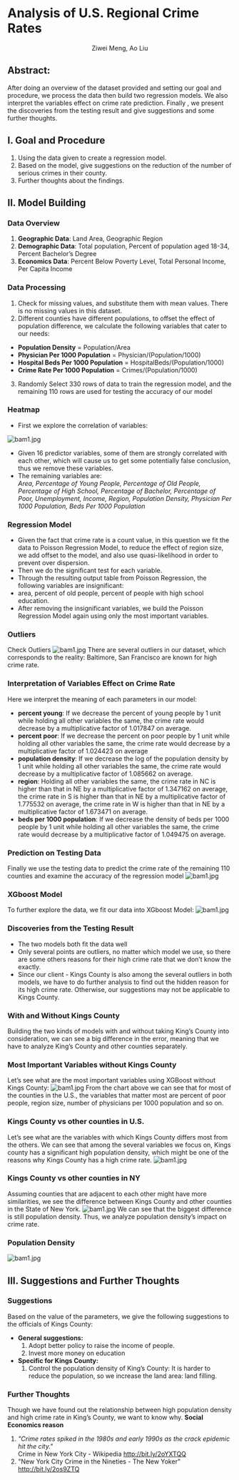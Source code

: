 # Analysis of U.S. Regional Crime Rates
<p style="text-align: center;">Ziwei Meng, Ao Liu</p>

## Abstract:
After doing an overview of the dataset provided and setting our goal and procedure, we process the data then build two regression models. We also interpret the variables effect on crime rate prediction. Finally , we present the discoveries from the testing result and give suggestions and some further thoughts.

## I. Goal and Procedure
1. Using the data given to create a regression model.
2. Based on the model, give suggestions on the reduction of the number of serious crimes in their county.
3. Further thoughts about the findings.

## II. Model Building
### Data Overview
1. **Geographic Data**: Land Area, Geographic Region
2. **Demographic Data**: Total population, Percent of population aged 18-34, Percent Bachelor’s Degree
3. **Economics Data**: Percent Below Poverty Level, Total Personal Income, Per Capita Income

### Data Processing
1. Check for missing values, and substitute them with mean values. There is no missing values in this dataset.
2. Different counties have different populations, to offset the effect of population difference, we calculate the following variables that cater to our needs:
  - **Population Density** = Population/Area
  - **Physician Per 1000 Population** = Physician/(Population/1000)
  - **Hospital Beds Per 1000 Population** = HospitalBeds/(Population/1000)
  - **Crime Rate Per 1000 Population** = Crimes/(Population/1000)
3. Randomly Select 330 rows of data to train the regression model, and the remaining 110 rows are used for testing the accuracy of our model

### Heatmap
- First we explore the correlation of variables:
<!--or like this
![bam1.jpg](../Presentation/pics/ada1.jpg)
-->
![bam1.jpg](https://raw.githubusercontent.com/lleiou/Advanced-Data-Analysis/master/Final%20Project/Presentation/pics/ada1.jpg)

- Given 16 predictor variables, some of them are strongly correlated with each other, which will cause us to get some potentially false conclusion, thus we remove these variables.
- The remaining variables are: <br/>
*Area, Percentage of Young People, Percentage of Old People, Percentage of High School, Percentage of Bachelor, Percentage of Poor, Unemployment, Income, Region, Population Density, Physician Per 1000 Population, Beds Per 1000 Population*

### Regression Model
- Given the fact that crime rate is a count value, in this question we fit the data to Poisson Regression Model, to reduce the effect of region size, we add offset to the model, and also use quasi-likelihood in order to prevent over dispersion.
- Then we do the significant test for each variable.
- Through the resulting output table from Poisson Regression, the following variables are insignificant:
- area, percent of old people, percent of people with high school education.
- After removing the insignificant variables, we build the Poisson Regression Model again using only the most important variables.

### Outliers
Check Outliers
![bam1.jpg](https://raw.githubusercontent.com/lleiou/Advanced-Data-Analysis/master/Final%20Project/Presentation/pics/ada2.jpg)
There are several outliers in our dataset, which corresponds to the reality: Baltimore, San Francisco are known for high crime rate.

### Interpretation of Variables Effect on Crime Rate
Here we interpret the meaning of each parameters in our model:
- **percent young**: If we decrease the percent of young people by 1 unit while holding all other variables the same, the crime rate would decrease by a multiplicative factor of 1.017847 on average.
- **percent poor**: If we decrease the percent on poor people by 1 unit while holding all other variables the same, the crime rate would decrease by a multiplicative factor of 1.024423 on average
- **population density**: If we decrease the log of the population density by 1 unit while holding all other variables the same, the crime rate would decrease by a multiplicative factor of 1.085662 on average.
- **region**: Holding all other variables the same, the crime rate in NC is higher than that in NE by a multiplicative factor of 1.347162 on average, the crime rate in S is higher than that in NE by a multiplicative factor of 1.775532 on average, the crime rate in W is higher than that in NE by a multiplicative factor of 1.673471 on average.
- **beds per 1000 population**: If we decrease the density of beds per 1000 people by 1 unit while holding all other variables the same, the crime rate would decrease by a multiplicative factor of 1.049475 on average.

### Prediction on Testing Data
Finally we use the testing data to predict the crime rate of the remaining 110 counties and examine the accuracy of the regression model
![bam1.jpg](https://raw.githubusercontent.com/lleiou/Advanced-Data-Analysis/master/Final%20Project/Presentation/pics/ada3.jpg)

### XGboost Model
To further explore the data, we fit our data into XGboost Model:
![bam1.jpg](https://raw.githubusercontent.com/lleiou/Advanced-Data-Analysis/master/Final%20Project/Presentation/pics/ada4.jpg)

### Discoveries from the Testing Result

- The two models both fit the data well
- Only several points are outliers, no matter which model we use, so there are some others reasons for their high crime rate that we don’t know the exactly.
- Since our client - Kings County is also among the several outliers in both models, we have to do further analysis to find out the hidden reason for its high crime rate. Otherwise, our suggestions may not be applicable to Kings County.

### With and Without Kings County
Building the two kinds of models with and without taking King’s County into consideration, we can see a big difference in the error, meaning that we have to analyze King’s County and other counties separately.

### Most Important Variables without Kings County
Let’s see what are the most important variables using XGBoost without Kings County:
![bam1.jpg](https://raw.githubusercontent.com/lleiou/Advanced-Data-Analysis/master/Final%20Project/Presentation/pics/ada5.jpg)
From the chart above we can see that for most of the counties in the U.S., the variables that matter most are percent of poor people, region size, number of physicians per 1000 population and so on.


### Kings County vs other counties in U.S.
Let’s see what are the variables with which Kings County differs most from the others. We can see that among the several variables we focus on, Kings county has a significant high population density, which might be one of the reasons why Kings County has a high crime rate.
![bam1.jpg](https://raw.githubusercontent.com/lleiou/Advanced-Data-Analysis/master/Final%20Project/Presentation/pics/ada6.jpg)
### Kings County vs other counties in NY
Assuming counties that are adjacent to each other might have more similarities, we see the difference between Kings County and other counties in the State of New York.
![bam1.jpg](https://raw.githubusercontent.com/lleiou/Advanced-Data-Analysis/master/Final%20Project/Presentation/pics/ada7.jpg)
We can see that the biggest difference is still population density. Thus, we analyze population density’s impact on crime rate.

### Population Density
![bam1.jpg](https://raw.githubusercontent.com/lleiou/Advanced-Data-Analysis/master/Final%20Project/Presentation/pics/ada10.jpg)


## III. Suggestions and Further Thoughts
### Suggestions
Based on the value of the parameters, we give the following suggestions to the officials of Kings County:
- **General suggestions:**
  1. Adopt better policy to raise the income of people.
  2. Invest more money on education
- **Specific for Kings County:**
  1. Control the population density of King’s County:
    It is harder to reduce the population, so we increase the land area: land filling.

### Further Thoughts
Though we have found out the relationship between high population density and high crime rate in King’s County, we want to know why.
**Social Economics reason**
1. *"Crime rates spiked in the 1980s and early 1990s as the crack epidemic hit the city."*<br/>
Crime in New York City - Wikipedia
http://bit.ly/2oYXTQQ
2. "New York City Crime in the Nineties - The New Yoker"
http://bit.ly/2os9ZTQ
